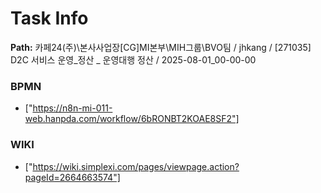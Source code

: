 # Task Info

**Path:** 카페24(주)\본사사업장\[CG]MI본부\MIH그룹\BVO팀 / jhkang / [271035] D2C 서비스 운영_정산 _ 운영대행 정산 / 2025-08-01_00-00-00

### BPMN
- ["https://n8n-mi-011-web.hanpda.com/workflow/6bRONBT2KOAE8SF2"]

### WIKI
- ["https://wiki.simplexi.com/pages/viewpage.action?pageId=2664663574"]


